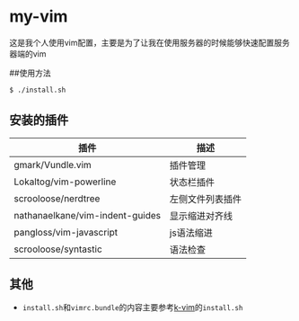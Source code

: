 # my-vim
这是我个人使用vim配置，主要是为了让我在使用服务器的时候能够快速配置服务器端的vim

##使用方法
```bash
$ ./install.sh
```

## 安装的插件

| 插件                            | 描述             |
|---------------------------------|------------------|
| gmark/Vundle.vim                | 插件管理         |
| Lokaltog/vim-powerline          | 状态栏插件       |
| scrooloose/nerdtree             | 左侧文件列表插件 |
| nathanaelkane/vim-indent-guides | 显示缩进对齐线   |
| pangloss/vim-javascript         | js语法缩进       |
| scrooloose/syntastic            | 语法检查         |

## 其他
- `install.sh`和`vimrc.bundle`的内容主要参考[k-vim](https://github.com/wklken/k-vim)的`install.sh`
